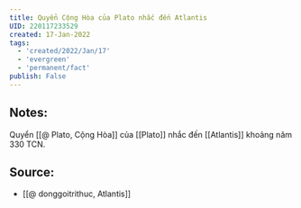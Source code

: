 ```yaml
---
title: Quyển Cộng Hòa của Plato nhắc đến Atlantis
UID: 220117233529
created: 17-Jan-2022
tags:
  - 'created/2022/Jan/17'
  - 'evergreen'
  - 'permanent/fact'
publish: False
---
```

## Notes:
Quyển [[@ Plato, Cộng Hòa]] của [[Plato]] nhắc đến [[Atlantis]] khoảng năm 330 TCN.

## Source:
- [[@ donggoitrithuc, Atlantis]]
